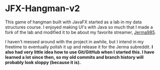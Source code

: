 # JFX-Hangman-v2
This game of hangman built with JavaFX started as a lab in my data structures course. I enjoyed making UI's with Java so much that I made a fork of the lab and modified it to be about my favorite streamer, [Jerma985](https://www.reddit.com/r/jerma985/).

I haven't messed around with the project in awhile, but I intend in my freetime to eventually polish it up and release it for the Jerma subreddit. **I also had very little idea how to use Git/GitHub when I started this. I have learned a lot since then, so my old commits and branch history will probably look sloppy (because it is).**

